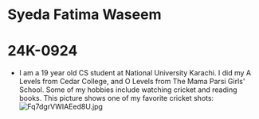 # Syeda Fatima Waseem 
# 24K-0924
* I am a 19 year old CS student at National University Karachi. I did my A Levels from Cedar College, and O Levels from The Mama Parsi Girls' School. Some of my hobbies include watching cricket and reading books. 
This picture shows one of my favorite cricket shots: ![Fq7dgrVWIAEed8U.jpg](https://github.com/user-attachments/assets/b986f1c4-a870-48da-a241-45e5c39556cb)


